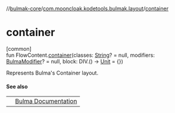 //[bulmak-core](../../index.md)/[com.mooncloak.kodetools.bulmak.layout](index.md)/[container](container.md)

# container

[common]\
fun FlowContent.[container](container.md)(classes: [String](https://kotlinlang.org/api/core/kotlin-stdlib/kotlin/-string/index.html)? = null, modifiers: [BulmaModifier](../com.mooncloak.kodetools.bulmak.modifier/-bulma-modifier/index.md)? = null, block: DIV.() -&gt; [Unit](https://kotlinlang.org/api/core/kotlin-stdlib/kotlin/-unit/index.html) = {})

Represents Bulma's Container layout.

#### See also

| | |
|---|---|
|  | [Bulma Documentation](https://bulma.io/documentation/layout/container/) |
